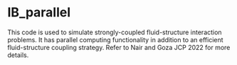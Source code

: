 # IB_parallel
This code is used to simulate strongly-coupled fluid-structure interaction problems. It has parallel computing functionality in addition to an efficient fluid-structure coupling strategy. Refer to Nair and Goza JCP 2022 for more details.
